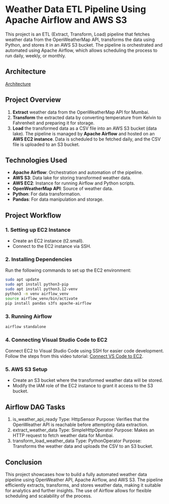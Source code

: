 # Weather Data ETL Pipeline Using Apache Airflow and AWS S3
This project is an ETL (Extract, Transform, Load) pipeline that fetches weather data from the OpenWeatherMap API, transforms the data using Python, and stores it in an AWS S3 bucket. The pipeline is orchestrated and automated using Apache Airflow, which allows scheduling the process to run daily, weekly, or monthly.


## Architecture
[Architecture](https://github.com/vighneshbuddhivant/weather-data-etl-pipeline/blob/main/weather_pipeline_architecture.png?raw=true)

## Project Overview
1. **Extract** weather data from the OpenWeatherMap API for Mumbai.
2. **Transform** the extracted data by converting temperature from Kelvin to Fahrenheit and preparing it for storage.
3. **Load** the transformed data as a CSV file into an AWS S3 bucket (data lake).
The pipeline is managed by **Apache Airflow** and hosted on an **AWS EC2 instance**. Data is scheduled to be fetched daily, and the CSV file is uploaded to an S3 bucket.


## Technologies Used
- **Apache Airflow**: Orchestration and automation of the pipeline.
- **AWS S3**: Data lake for storing transformed weather data.
- **AWS EC2**: Instance for running Airflow and Python scripts.
- **OpenWeatherMap API**: Source of weather data.
- **Python**: For data transformation.
- **Pandas**: For data manipulation and storage.


## Project Workflow
### 1. Setting up EC2 Instance
- Create an EC2 instance (t2.small).
- Connect to the EC2 instance via SSH.

### 2. Installing Dependencies
Run the following commands to set up the EC2 environment:

```bash
sudo apt update
sudo apt install python3-pip
sudo apt install python3.12-venv
python3 -m venv airflow_venv
source airflow_venv/bin/activate
pip install pandas s3fs apache-airflow
```

### 3. Running Airflow

```bash
airflow standalone
```

### 4. Connecting Visual Studio Code to EC2
Connect EC2 to Visual Studio Code using SSH for easier code development. Follow the steps from this video tutorial: [Connect VS Code to EC2](https://www.youtube.com/watch?v=sQQjMnEkGjs).

### 5. AWS S3 Setup
- Create an S3 bucket where the transformed weather data will be stored.
- Modify the IAM role of the EC2 instance to grant it access to the S3 bucket.


## Airflow DAG Tasks
1. is_weather_api_ready
Type: HttpSensor
Purpose: Verifies that the OpenWeather API is reachable before attempting data extraction.
2. extract_weather_data
Type: SimpleHttpOperator
Purpose: Makes an HTTP request to fetch weather data for Mumbai.
3. transform_load_weather_data
Type: PythonOperator
Purpose: Transforms the weather data and uploads the CSV to an S3 bucket.


## Conclusion
This project showcases how to build a fully automated weather data pipeline using OpenWeather API, Apache Airflow, and AWS S3. The pipeline efficiently extracts, transforms, and stores weather data, making it suitable for analytics and further insights. The use of Airflow allows for flexible scheduling and scalability of the process.

